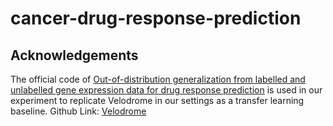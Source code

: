 # cancer-drug-response-prediction

## Acknowledgements
The official code of [Out-of-distribution generalization from labelled and unlabelled gene expression data for drug response prediction](https://www.biorxiv.org/content/10.1101/2021.05.25.445658v4.full) is used in our experiment to replicate Velodrome in our settings as a transfer learning baseline. Github Link: [Velodrome](https://github.com/hosseinshn/Velodrome)  
